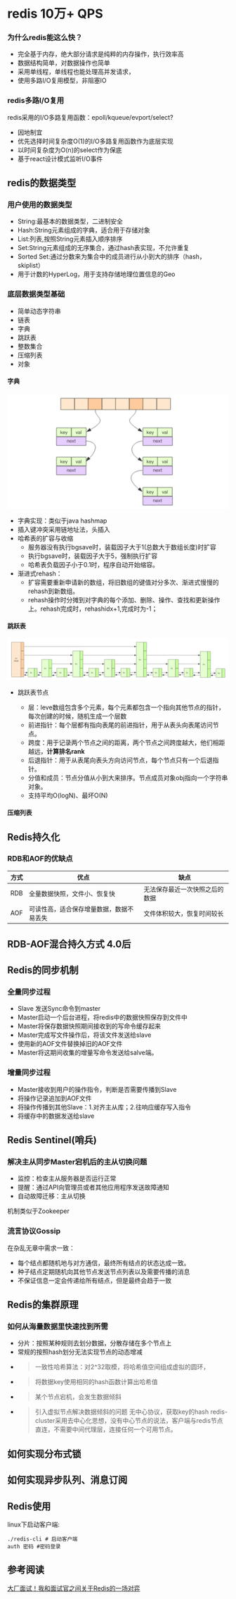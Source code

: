 # redis 10万+ QPS
### 为什么redis能这么快？
* 完全基于内存，绝大部分请求是纯粹的内存操作，执行效率高
* 数据结构简单，对数据操作也简单
* 采用单线程，单线程也能处理高并发请求，
* 使用多路I/O复用模型，非阻塞IO
  
### redis多路I/O复用
redis采用的I/O多路复用函数：epoll/kqueue/evport/select?  
* 因地制宜
* 优先选择时间复杂度O(1)的I/O多路复用函数作为底层实现  
* 以时间复杂度为O(n)的select作为保底
* 基于react设计模式监听I/O事件

## redis的数据类型
### 用户使用的数据类型
* String:最基本的数据类型，二进制安全
* Hash:String元素组成的字典，适合用于存储对象
* List:列表,按照String元素插入顺序排序
* Set:String元素组成的无序集合，通过hash表实现，不允许重复
* Sorted Set:通过分数来为集合中的成员进行从小到大的排序（hash，skiplist）
* 用于计数的HyperLog，用于支持存储地理位置信息的Geo
### 底层数据类型基础
* 简单动态字符串
* 链表
* 字典
* 跳跃表
* 整数集合
* 压缩列表
* 对象

#### 字典
![](../img/redis-2.png)
* 字典实现：类似于java hashmap
* 插入键冲突采用链地址法，头插入
* 哈希表的扩容与收缩
  * 服务器没有执行bgsave时，装载因子大于1(总数大于数组长度)时扩容
  * 执行bgsave时，装载因子大于5，强制执行扩容 
  * 哈希表负载因子小于0.1时，程序自动开始缩容。
* 渐进式rehash：
  * 扩容需要重新申请新的数组，将旧数组的键值对分多次、渐进式慢慢的rehash到新数组。
  * rehash操作时分摊到对字典的每个添加、删除、操作、查找和更新操作上。rehash完成时，rehashidx+1,完成时为-1；
#### 跳跃表

![](./../img/redis-1.png)
* 跳跃表节点

  * 层：leve数组包含多个元素，每个元素都包含一个指向其他节点的指针，每次创建的时候，随机生成一个层数
  * 前进指针：每个层都有指向表尾的前进指针，用于从表头向表尾访问节点。
  * 跨度：用于记录两个节点之间的距离，两个节点之间跨度越大，他们相距越远，<strong>计算排名rank</strong>
  * 后退指针：用于从表尾向表头方向访问节点，每个节点只有一个后退指针。
  * 分值和成员：节点分值从小到大来排序。节点成员对象obj指向一个字符串对象。
  * 支持平均O(logN)、最坏O(N)

#### 压缩列表

## Redis持久化
### RDB和AOF的优缺点

|方式|优点|缺点|
|--|--|--|
|RDB|全量数据快照，文件小、恢复快|无法保存最近一次快照之后的数据|
|AOF|可读性高，适合保存增量数据，数据不易丢失|文件体积较大，恢复时间较长|

## RDB-AOF混合持久方式 4.0后


## Redis的同步机制
### 全量同步过程
* Slave 发送Sync命令到master
* Master启动一个后台进程，将redis中的数据快照保存到文件中
* Master将保存数据快照期间接收到的写命令缓存起来
* Master完成写文件操作后，将该文件发送给slave
* 使用新的AOF文件替换掉旧的AOF文件
* Master将这期间收集的增量写命令发送给salve端。

### 增量同步过程
* Master接收到用户的操作指令，判断是否需要传播到Slave
* 将操作记录追加到AOF文件
* 将操作传播到其他Slave：1.对齐主从库；2.往响应缓存写入指令
* 将缓存中的数据发送给slave

## Redis Sentinel(哨兵)
### 解决主从同步Master宕机后的主从切换问题
* 监控：检查主从服务器是否运行正常
* 提醒：通过API向管理员或者其他应用程序发送故障通知
* 自动故障迁移：主从切换

机制类似于Zookeeper

### 流言协议Gossip
在杂乱无章中需求一致：  
* 每个结点都随机地与对方通信，最终所有结点的状态达成一致。
* 种子结点定期随机向其他节点发送节点列表以及需要传播的消息
* 不保证信息一定会传递给所有结点，但是最终会趋于一致
  
## Redis的集群原理
### 如何从海量数据里快速找到所需
* 分片：按照某种规则去划分数据，分散存储在多个节点上
* 常规的按照hash划分无法实现节点的动态增减
* > 一致性哈希算法：对2^32取模，将哈希值空间组成虚拟的圆环，  
* > 将数据key使用相同的hash函数计算出哈希值  
* > 某个节点宕机，会发生数据倾斜
* > 引入虚拟节点解决数据倾斜的问题
无中心协议，获取key的hash
redis-cluster采用去中心化思想，没有中心节点的说法，客户端与redis节点直连，不需要中间代理层，连接任何一个可用节点。
## 如何实现分布式锁

## 如何实现异步队列、消息订阅

## Redis使用
linux下启动客户端:
```shell
./redis-cli # 启动客户端
auth 密码 #密码登录
```
## 参考阅读
[大厂面试！我和面试官之间关于Redis的一场对弈](https://mp.weixin.qq.com/s/DHTPSfmWTZpdTmlytzLz1g)  

